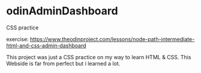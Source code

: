 # odinAdminDashboard
 CSS practice

exercise: https://www.theodinproject.com/lessons/node-path-intermediate-html-and-css-admin-dashboard

This project was just a CSS practice on my way to learn HTML & CSS. 
This Webside is far from perfect but i learned a lot.
